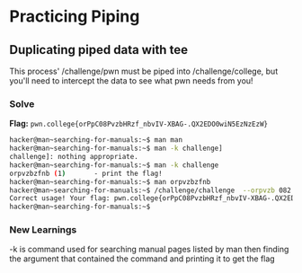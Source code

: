 # Practicing Piping

## Duplicating piped data with tee
This process' /challenge/pwn must be piped into /challenge/college, but you'll need to intercept the data to see what pwn needs from you!

### Solve
**Flag:** `pwn.college{orPpC08PvzbHRzf_nbvIV-XBAG-.QX2EDO0wiN5EzNzEzW}`

```bash
hacker@man~searching-for-manuals:~$ man man
hacker@man~searching-for-manuals:~$ man -k challenge]
challenge]: nothing appropriate.
hacker@man~searching-for-manuals:~$ man -k challenge
orpvzbzfnb (1)       - print the flag!
hacker@man~searching-for-manuals:~$ man orpvzbzfnb
hacker@man~searching-for-manuals:~$ /challenge/challenge  --orpvzb 082
Correct usage! Your flag: pwn.college{orPpC08PvzbHRzf_nbvIV-XBAG-.QX2EDO0wiN5EzNzEzW}
hacker@man~searching-for-manuals:~$
```
### New Learnings
-k is command used for searching manual pages listed by man
then finding the argument that contained the command and printing it to get the flag